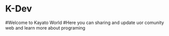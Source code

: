 # K-Dev
#Welcome to Kayato World
#Here you can sharing and update uor comunity web and learn more about programing
